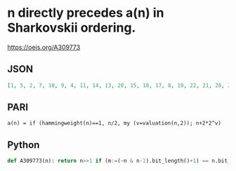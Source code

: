 # n directly precedes a\(n\) in Sharkovskii ordering\.
https://oeis.org/A309773
## JSON
```JSON
[1, 5, 2, 7, 10, 9, 4, 11, 14, 13, 20, 15, 18, 17, 8, 19, 22, 21, 28, 23, 26, 25, 40, 27, 30, 29, 36, 31, 34, 33, 16, 35, 38, 37, 44, 39, 42, 41, 56, 43, 46, 45, 52, 47, 50, 49, 80, 51, 54, 53, 60, 55, 58, 57, 72, 59, 62, 61, 68, 63, 66, 65, 32, 67, 70, 69, 76]
```
## PARI
```PARI
a(n) = if (hammingweight(n)==1, n/2, my (v=valuation(n,2)); n+2*2^v)
```
## Python
```Python
def A309773(n): return n>>1 if (m:=(~n & n-1).bit_length()+1) == n.bit_length() else n+(1<<m) # _Chai Wah Wu_, Jul 06 2022
```
